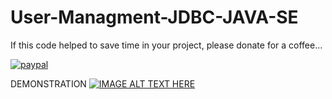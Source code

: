 # User-Managment-JDBC-JAVA-SE

If this code helped to save time in your project, please donate for a coffee...

[![paypal](https://www.paypalobjects.com/en_US/i/btn/btn_donateCC_LG.gif)](https://www.paypal.com/cgi-bin/webscr?cmd=_s-xclick&hosted_button_id=AFSV8TQBVW6LC)


DEMONSTRATION
[![IMAGE ALT TEXT HERE](https://img.youtube.com/vi/wr6v_qazMXo/0.jpg)](https://www.youtube.com/watch?v=wr6v_qazMXo)
